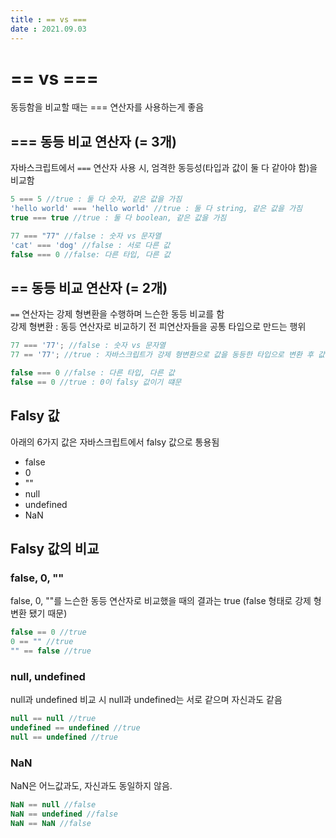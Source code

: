 ```yaml
---
title : == vs ===  
date : 2021.09.03
---
```


# == vs ===  
동등함을 비교할 때는 === 연산자를 사용하는게 좋음

## === 동등 비교 연산자 (= 3개)
자바스크립트에서 `===` 연산자 사용 시, 엄격한 동등성(타입과 값이 둘 다 같아야 함)을 비교함
```js
5 === 5 //true : 둘 다 숫자, 같은 값을 가짐
'hello world' === 'hello world' //true : 둘 다 string, 같은 값을 가짐
true === true //true : 둘 다 boolean, 같은 값을 가짐

77 === "77" //false : 숫자 vs 문자열
'cat' === 'dog' //false : 서로 다른 값
false === 0 //false: 다른 타입, 다른 값
```

## == 동등 비교 연산자 (= 2개)
`==` 연산자는 강제 형변환을 수행하며 느슨한 동등 비교를 함  
강제 형변환 : 동등 연산자로 비교하기 전 피연산자들을 공통 타입으로 만드는 행위  
```js
77 === '77'; //false : 숫자 vs 문자열
77 == '77'; //true : 자바스크립트가 강제 형변환으로 값을 동등한 타입으로 변환 후 값을 비교했기 때문

false === 0 //false : 다른 타입, 다른 값
false == 0 //true : 0이 falsy 값이기 떄문
```

## Falsy 값
아래의 6가지 값은 자바스크립트에서 falsy 값으로 통용됨
* false
* 0
* ""
* null
* undefined
* NaN

## Falsy 값의 비교

### false, 0, ""
false, 0, ""를 느슨한 동등 연산자로 비교했을 때의 결과는 true (false 형태로 강제 형변환 됐기 때문)  
```js
false == 0 //true
0 == "" //true
"" == false //true
```

### null, undefined
null과 undefined 비교 시 null과 undefined는 서로 같으며 자신과도 같음  
```js
null == null //true
undefined == undefined //true
null == undefined //true
```

### NaN
NaN은 어느값과도, 자신과도 동일하지 않음.
```js
NaN == null //false
NaN == undefined //false
NaN == NaN //false
```

